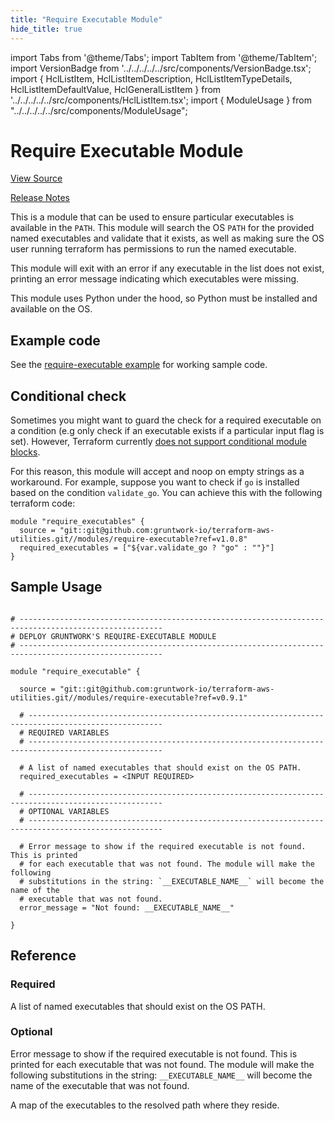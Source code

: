 ```yaml
---
title: "Require Executable Module"
hide_title: true
---
```


import Tabs from '@theme/Tabs';
import TabItem from '@theme/TabItem';
import VersionBadge from '../../../../../src/components/VersionBadge.tsx';
import { HclListItem, HclListItemDescription, HclListItemTypeDetails, HclListItemDefaultValue, HclGeneralListItem } from '../../../../../src/components/HclListItem.tsx';
import { ModuleUsage } from "../../../../../src/components/ModuleUsage";

<VersionBadge repoTitle="Terraform Utility Modules" version="0.9.1" lastModifiedVersion="0.9.1"/>

# Require Executable Module

<a href="https://github.com/gruntwork-io/terraform-aws-utilities/tree/main/modules/require-executable" className="link-button" title="View the source code for this module in GitHub.">View Source</a>

<a href="https://github.com/gruntwork-io/terraform-aws-utilities/releases/tag/v0.9.1" className="link-button" title="Release notes for only versions which impacted this module.">Release Notes</a>

This is a module that can be used to ensure particular executables is available in the `PATH`. This module will search
the OS `PATH` for the provided named executables and validate that it exists, as well as making sure the OS user running
terraform has permissions to run the named executable.

This module will exit with an error if any executable in the list does not exist, printing an error message indicating
which executables were missing.

This module uses Python under the hood, so Python must be installed and available on the OS.

## Example code

See the [require-executable example](https://github.com/gruntwork-io/terraform-aws-utilities/tree/main/examples/require-executable) for working sample code.

## Conditional check

Sometimes you might want to guard the check for a required executable on a condition (e.g only check if an executable
exists if a particular input flag is set). However, Terraform currently [does not support conditional module
blocks](https://github.com/hashicorp/terraform/issues/953).

For this reason, this module will accept and noop on empty strings as a workaround. For example, suppose you want to
check if `go` is installed based on the condition `validate_go`. You can achieve this with the following terraform code:

```hcl
module "require_executables" {
  source = "git::git@github.com:gruntwork-io/terraform-aws-utilities.git//modules/require-executable?ref=v1.0.8"
  required_executables = ["${var.validate_go ? "go" : ""}"]
}
```

## Sample Usage

<ModuleUsage>

```hcl title="main.tf"

# ------------------------------------------------------------------------------------------------------
# DEPLOY GRUNTWORK'S REQUIRE-EXECUTABLE MODULE
# ------------------------------------------------------------------------------------------------------

module "require_executable" {

  source = "git::git@github.com:gruntwork-io/terraform-aws-utilities.git//modules/require-executable?ref=v0.9.1"

  # ----------------------------------------------------------------------------------------------------
  # REQUIRED VARIABLES
  # ----------------------------------------------------------------------------------------------------

  # A list of named executables that should exist on the OS PATH.
  required_executables = <INPUT REQUIRED>

  # ----------------------------------------------------------------------------------------------------
  # OPTIONAL VARIABLES
  # ----------------------------------------------------------------------------------------------------

  # Error message to show if the required executable is not found. This is printed
  # for each executable that was not found. The module will make the following
  # substitutions in the string: `__EXECUTABLE_NAME__` will become the name of the
  # executable that was not found.
  error_message = "Not found: __EXECUTABLE_NAME__"

}

```

</ModuleUsage>




## Reference

<Tabs>
<TabItem value="inputs" label="Inputs" default>

### Required

<HclListItem name="required_executables" requirement="required" type="list(string)">
<HclListItemDescription>

A list of named executables that should exist on the OS PATH.

</HclListItemDescription>
</HclListItem>

### Optional

<HclListItem name="error_message" requirement="optional" type="string">
<HclListItemDescription>

Error message to show if the required executable is not found. This is printed for each executable that was not found. The module will make the following substitutions in the string: `__EXECUTABLE_NAME__` will become the name of the executable that was not found.

</HclListItemDescription>
<HclListItemDefaultValue defaultValue="&quot;Not found: __EXECUTABLE_NAME__&quot;"/>
</HclListItem>

</TabItem>
<TabItem value="outputs" label="Outputs">

<HclListItem name="executables">
<HclListItemDescription>

A map of the executables to the resolved path where they reside.

</HclListItemDescription>
</HclListItem>

</TabItem>
</Tabs>


<!-- ##DOCS-SOURCER-START
{
  "originalSources": [
    "https://github.com/gruntwork-io/terraform-aws-utilities/tree/main/modules/require-executable/readme.md",
    "https://github.com/gruntwork-io/terraform-aws-utilities/tree/main/modules/require-executable/variables.tf",
    "https://github.com/gruntwork-io/terraform-aws-utilities/tree/main/modules/require-executable/outputs.tf"
  ],
  "sourcePlugin": "module-catalog-api",
  "hash": "42240bb69ab162bdcda0bcf55ff429f4"
}
##DOCS-SOURCER-END -->
